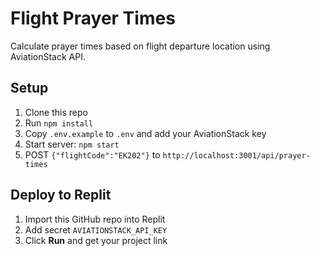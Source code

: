 # Flight Prayer Times

Calculate prayer times based on flight departure location using AviationStack API.

## Setup

1. Clone this repo
2. Run `npm install`
3. Copy `.env.example` to `.env` and add your AviationStack key
4. Start server: `npm start`
5. POST `{"flightCode":"EK202"}` to `http://localhost:3001/api/prayer-times`

## Deploy to Replit

1. Import this GitHub repo into Replit
2. Add secret `AVIATIONSTACK_API_KEY`
3. Click **Run** and get your project link
